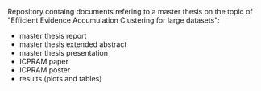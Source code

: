 Repository containg documents refering to a master thesis on the topic of "Efficient Evidence Accumulation Clustering for large datasets":
 - master thesis report
 - master thesis extended abstract
 - master thesis presentation
 - ICPRAM paper
 - ICPRAM poster
 - results (plots and tables)
